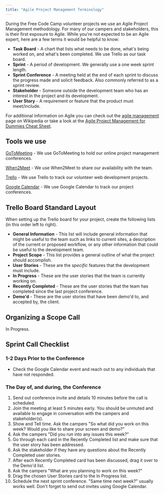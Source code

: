 ```yaml
---
title: "Agile Project Management Terminology"
---
```


During the Free Code Camp volunteer projects we use an Agile Project Management methodology. For many of our campers and stakeholders, this is their first exposure to Agile. While you're not expected to be an Agile expert, here are a few terms it would be helpful to know:

*   **Task Board** - A chart that lists what needs to be done, what's being worked on, and what's been completed. We use Trello as our task board.
*   **Sprint** - A period of development. We generally use a one week sprint length.
*   **Sprint Conference** - A meeting held at the end of each sprint to discuss the progress made and solicit feedback. Also commonly referred to as a sprint review.
*   **Stakeholder** - Someone outside the development team who has an interest in the project and its development.
*   **User Story** - A requirement or feature that the product must meet/include.

For additional information on Agile you can check out the [agile management](https://en.wikipedia.org/wiki/Agile_management) page on Wikipedia or take a look at the [Agile Project Management for Dummies Cheat Sheet](http://www.dummies.com/how-to/content/agile-project-management-for-dummies-cheat-sheet.html).

## Tools we use

[GoToMeeting](http://www.gotomeeting.com) - We use GoToMeeting to hold our online project management conferences.

[When2Meet](http://www.when2meet.com) - We use When2Meet to share our availability with the team.

[Trello](http://www.trello.com) - We use Trello to track our volunteer web development projects.

[Google Calendar](https://www.google.com/calendar) - We use Google Calendar to track our project conferences.

## Trello Board Standard Layout

When setting up the Trello board for your project, create the following lists (in this order left to right).

*   **General Information** - This list will include general information that might be useful to the team such as links to current sites, a description of the current or proposed workflow, or any other information that could be useful to the development team.
*   **Project Scope** - This list provides a general outline of what the project should accomplish.
*   **User Stories** - These are the _specific_ features that the development must include.
*   **In Progress** - These are the user stories that the team is currently working on.
*   **Recently Completed** - These are the user stories that the team has completed since the last project conference.
*   **Demo'd** - These are the user stories that have been demo'd to, and accepted by, the client.

## Organizing a Scope Call

In Progress.

## Sprint Call Checklist

### 1-2 Days Prior to the Conference

*   Check the Google Calendar event and reach out to any individuals that have not responded.

### The Day of, and during, the Conference

1.  Send out conference invite and details 10 minutes before the call is scheduled.
2.  Join the meeting at least 5 minutes early. You should be unmuted and available to engage in conversation with the campers and stakeholder(s).
3.  Show and Tell time. Ask the campers "So what did you work on this week? Would you like to share your screen and demo?"
4.  Ask the campers "Did you run into any issues this week?"
5.  Go through each card in the Recently Completed list and make sure that the user story has been addressed.
6.  Ask the stakeholder if they have any questions about the Recently Completed user stories.
7.  After each Recently Completed card has been discussed, drag it over to the Demo'd list.
8.  Ask the campers "What are you planning to work on this week?"
9.  Drag the chosen User Stories card to the In Progress list.
10.  Schedule the next sprint conference. "Same time next week?" usually works well. Don't forget to send out invites using Google Calendar.
